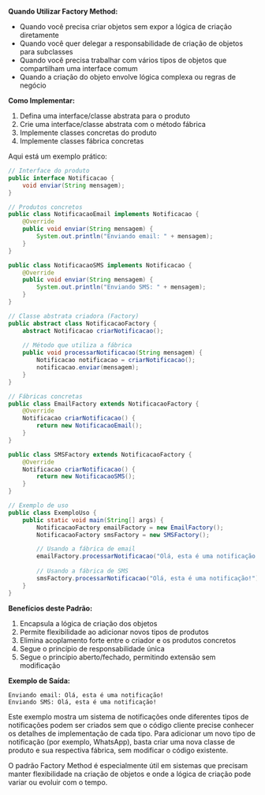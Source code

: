 **Quando Utilizar Factory Method:**
- Quando você precisa criar objetos sem expor a lógica de criação diretamente
- Quando você quer delegar a responsabilidade de criação de objetos para subclasses
- Quando você precisa trabalhar com vários tipos de objetos que compartilham uma interface comum
- Quando a criação do objeto envolve lógica complexa ou regras de negócio

**Como Implementar:**
1. Defina uma interface/classe abstrata para o produto
2. Crie uma interface/classe abstrata com o método fábrica
3. Implemente classes concretas do produto
4. Implemente classes fábrica concretas

Aqui está um exemplo prático:

```java
// Interface do produto
public interface Notificacao {
    void enviar(String mensagem);
}

// Produtos concretos
public class NotificacaoEmail implements Notificacao {
    @Override
    public void enviar(String mensagem) {
        System.out.println("Enviando email: " + mensagem);
    }
}

public class NotificacaoSMS implements Notificacao {
    @Override
    public void enviar(String mensagem) {
        System.out.println("Enviando SMS: " + mensagem);
    }
}

// Classe abstrata criadora (Factory)
public abstract class NotificacaoFactory {
    abstract Notificacao criarNotificacao();
    
    // Método que utiliza a fábrica
    public void processarNotificacao(String mensagem) {
        Notificacao notificacao = criarNotificacao();
        notificacao.enviar(mensagem);
    }
}

// Fábricas concretas
public class EmailFactory extends NotificacaoFactory {
    @Override
    Notificacao criarNotificacao() {
        return new NotificacaoEmail();
    }
}

public class SMSFactory extends NotificacaoFactory {
    @Override
    Notificacao criarNotificacao() {
        return new NotificacaoSMS();
    }
}

// Exemplo de uso
public class ExemploUso {
    public static void main(String[] args) {
        NotificacaoFactory emailFactory = new EmailFactory();
        NotificacaoFactory smsFactory = new SMSFactory();

        // Usando a fábrica de email
        emailFactory.processarNotificacao("Olá, esta é uma notificação!");
        
        // Usando a fábrica de SMS
        smsFactory.processarNotificacao("Olá, esta é uma notificação!");
    }
}
```

**Benefícios deste Padrão:**
1. Encapsula a lógica de criação dos objetos
2. Permite flexibilidade ao adicionar novos tipos de produtos
3. Elimina acoplamento forte entre o criador e os produtos concretos
4. Segue o princípio de responsabilidade única
5. Segue o princípio aberto/fechado, permitindo extensão sem modificação

**Exemplo de Saída:**
```
Enviando email: Olá, esta é uma notificação!
Enviando SMS: Olá, esta é uma notificação!
```

Este exemplo mostra um sistema de notificações onde diferentes tipos de notificações podem ser criados sem que o código cliente precise conhecer os detalhes de implementação de cada tipo. Para adicionar um novo tipo de notificação (por exemplo, WhatsApp), basta criar uma nova classe de produto e sua respectiva fábrica, sem modificar o código existente.

O padrão Factory Method é especialmente útil em sistemas que precisam manter flexibilidade na criação de objetos e onde a lógica de criação pode variar ou evoluir com o tempo.